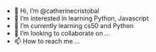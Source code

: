 - 👋 Hi, I’m @catherinecristobal
- 👀 I’m interested in learning Python, Javascript 
- 🌱 I’m currently learning cs50 and Python
- 💞️ I’m looking to collaborate on ...
- 📫 How to reach me ...

<!---
catherinecristobal/catherinecristobal is a ✨ special ✨ repository because its `README.md` (this file) appears on your GitHub profile.
You can click the Preview link to take a look at your changes.
--->

